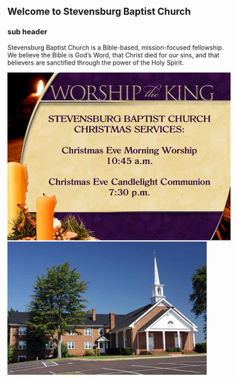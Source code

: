 ## Welcome to Stevensburg Baptist Church

### sub header 
Stevensburg Baptist Church is a Bible-based, mission-focused fellowship. We believe the Bible is God’s Word, that Christ died for our sins, and that believers are sanctified through the power of the Holy Spirit.

<img src="./images/2017-christmaseve.jpg">

<img src="./images/church.jpg">
